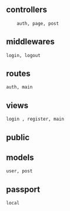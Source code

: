 ## controllers

        auth, page, post

## middlewares

    login, logout

## routes

    auth, main

## views

    login , register, main

## public

## models

    user, post

## passport

    local
